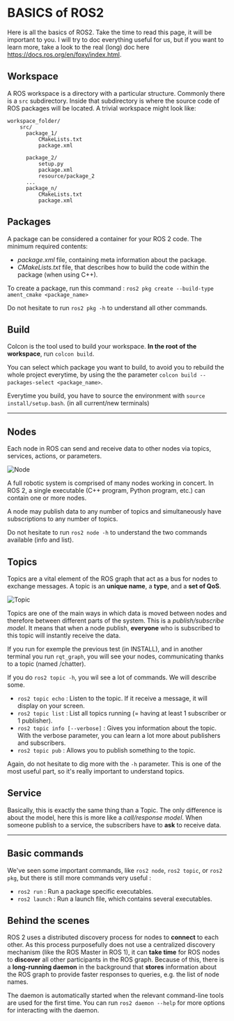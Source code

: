 # BASICS of ROS2

 Here is all the basics of ROS2. Take the time to read this page, it will be important to you.
I will try to doc everything useful for us, but if you want to learn more, take a look to the real (long) doc here https://docs.ros.org/en/foxy/index.html.

## Workspace
A ROS workspace is a directory with a particular structure. Commonly there is a ```src``` subdirectory. Inside that subdirectory is where the source code of ROS packages will be located. A trivial workspace might look like:
```
workspace_folder/
    src/
      package_1/
          CMakeLists.txt
          package.xml

      package_2/
          setup.py
          package.xml
          resource/package_2
      ...
      package_n/
          CMakeLists.txt
          package.xml
```

## Packages

A package can be considered a container for your ROS 2 code. The minimum required contents:

  - *package.xml* file, containing meta information about the package.
  - *CMakeLists.txt* file, that describes how to build the code within the package (when using C++).

To create a package, run this command : 
```ros2 pkg create --build-type ament_cmake <package_name>```

Do not hesitate to run ```ros2 pkg -h``` to understand all other commands.

## Build

Colcon is the tool used to build your workspace. **In the root of the workspace**, run ```colcon build```.

You can select which package you want to build, to avoid you to rebuild the whole project everytime, by using the the parameter     ```colcon build --packages-select <package_name>```.

Everytime you build, you have to source the environment with ```source install/setup.bash```. (in all current/new terminals)

---------

## Nodes

Each node in ROS can send and receive data to other nodes via topics, services, actions, or parameters.

![Node](https://docs.ros.org/en/foxy/_images/Nodes-TopicandService.gif)

A full robotic system is comprised of many nodes working in concert. In ROS 2, a single executable (C++ program, Python program, etc.) can contain one or more nodes.

A node may publish data to any number of topics and simultaneously have subscriptions to any number of topics.

Do not hesitate to run ```ros2 node -h``` to understand the two commands available (info and list).

## Topics

Topics are a vital element of the ROS graph that act as a bus for nodes to exchange messages.
A topic is an **unique name**, a **type**, and a **set of QoS**.

![Topic](https://docs.ros.org/en/foxy/_images/Topic-MultiplePublisherandMultipleSubscriber.gif)

Topics are one of the main ways in which data is moved between nodes and therefore between different parts of the system.
This is a *publish/subscribe model*. It means that when a node publish, **everyone** who is subscribed to this topic will instantly receive the data.

If you run for exemple the previous test (in INSTALL), and in another terminal you run ```rqt_graph```, you will see your nodes, communicating thanks to a topic (named /chatter).

If you do ```ros2 topic -h```, you wil see a lot of commands. We will describe some.

  - ```ros2 topic echo``` : Listen to the topic. If it receive a message, it will display on your screen.
  - ```ros2 topic list``` : List all topics running (= having at least 1 subscriber or 1 publisher).
  - ```ros2 topic info [--verbose]``` : Gives you information about the topic. With the verbose parameter, you can learn a lot more about publishers and subscribers.
  - ```ros2 topic pub``` : Allows you to publish something to the topic.

Again, do not hesitate to dig more with the ```-h``` parameter. This is one of the most useful part, so it's really important to understand topics.

## Service

Basically, this is exactly the same thing than a Topic. The only difference is about the model, here this is more like a
*call/response model*. When someone publish to a service, the subscribers have to **ask** to receive data.


-----------------

## Basic commands

We've seen some important commands, like ```ros2 node```, ```ros2 topic```, or ```ros2 pkg```, but there is still more commands very useful :

  - ```ros2 run``` : Run a package specific executables.
  - ```ros2 launch``` : Run a launch file, which contains several executables.

## Behind the scenes

ROS 2 uses a distributed discovery process for nodes to **connect** to each other. As this process purposefully does not use a centralized discovery mechanism (like the ROS Master in ROS 1), it can **take time** for ROS nodes to **discover** all other participants in the ROS graph. Because of this, there is a **long-running daemon** in the background that **stores** information about the ROS graph to provide faster responses to queries, e.g. the list of node names.

The daemon is automatically started when the relevant command-line tools are used for the first time. You can run ```ros2 daemon --help``` for more options for interacting with the daemon.
